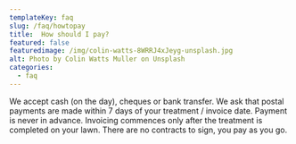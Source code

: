 ```yaml
---
templateKey: faq
slug: /faq/howtopay
title:  How should I pay?
featured: false
featuredimage: /img/colin-watts-8WRRJ4xJeyg-unsplash.jpg
alt: Photo by Colin Watts Muller on Unsplash
categories:
  - faq
---
```


We accept cash (on the day), cheques or bank transfer. We ask that postal payments are made within 7 days of your treatment / invoice date.  Payment is never in advance. Invoicing commences only after the treatment is completed on your lawn. There are no contracts to sign, you pay as you go.